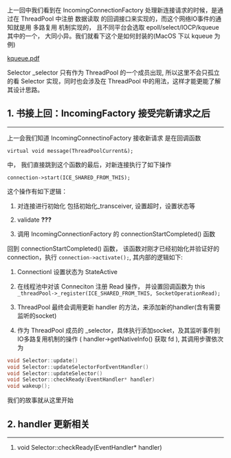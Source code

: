上一回中我们看到在 IncomingConnectionFactory 处理新连接请求的时候，是通过在 ThreadPool 中注册 数据读取 的回调接口来实现的，而这个网络IO事件的通知就是用 多路复用 机制实现的， 且不同平台会选取 epoll/select/IOCP/kqueue 其中的一个， 大同小异。我们就看下这个是如何封装的(MacOS 下以 kqueue 为例)

[kqueue.pdf](resources/11E912DB755B093A0CB8CF75482041AC.pdf)

Selector _selector 只有作为 ThreadPool 的一个成员出现, 所以这里不会只孤立的看 Selector 实现，同时也会涉及在 ThreadPool 中的用法，这样才能更能了解其设计思路。

## 1. 书接上回：IncomingFactory 接受完新请求之后
---

上一会我们知道 IncomingConnectinoFactory 接收新请求 是在回调函数 

``` virtual void message(ThreadPoolCurrent&); ``` 

中， 我们直接跳到这个函数的最后，对新连接执行了如下操作

``` connection->start(ICE_SHARED_FROM_THIS); ```

这个操作有如下逻辑：

1. 对连接进行初始化
   包括初始化_transceiver, 设置超时，设置状态等

2. validate **???**

3. 调用 IncomingConnectionFactory 的 connectionStartCompleted() 函数

回到 connectionStartCompleted() 函数， 该函数对刚才已经初始化并验证好的 connection，执行 ```connection->activate();```, 其内部的逻辑如下:

1. ConnectionI 设置状态为 StateActive

2. 在线程池中对该 Conneciton 注册 Read 操作， 并设置回调函数为 this
   ``` _threadPool->_register(ICE_SHARED_FROM_THIS, SocketOperationRead); ```

3. ThreadPool 最终会调用更新 handler 的方法，来添加新的handler(含有需要监听的socket)

4. 作为 ThreadPool 成员的 _selector，具体执行添加socket，及其监听事件到 IO多路复用机制的操作 ( handler->getNativeInfo() 获取 fd ), 其调用步骤依次为

``` cpp
void Selector::update()
void Selector::updateSelectorForEventHandler()
void Selector::updateSelector()
void Selector::checkReady(EventHandler* handler)
void wakeup();
```

我们的故事就从这里开始

## 2. handler 更新相关
---

1. void Selector::checkReady(EventHandler* handler)